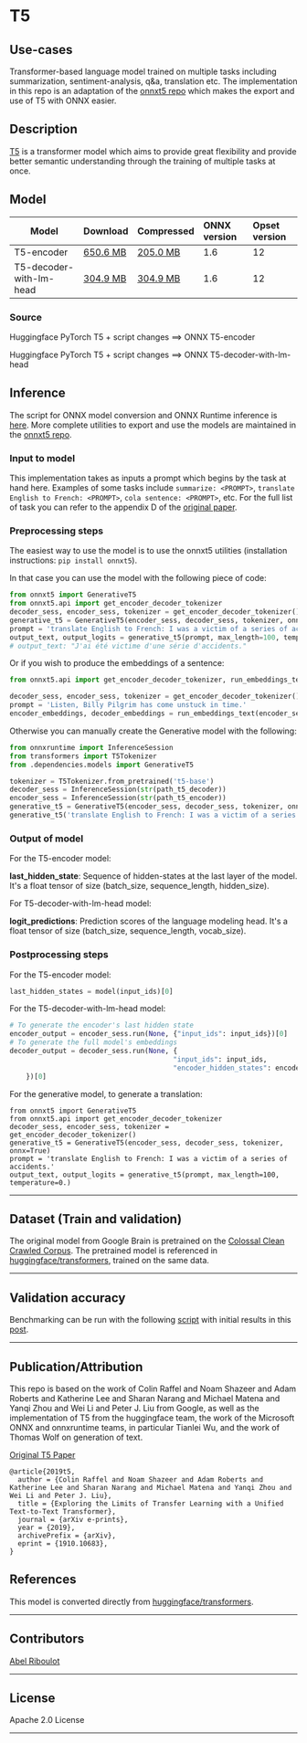 # T5

## Use-cases
Transformer-based language model trained on multiple tasks including summarization, sentiment-analysis, q&a, translation etc.
The implementation in this repo is an adaptation of the [onnxt5 repo](https://github.com/abelriboulot/onnxt5) which makes the export and use of T5 with ONNX easier.

## Description
[T5](https://arxiv.org/abs/1910.10683) is a transformer model which aims to provide great flexibility and provide better semantic
understanding through the training of multiple tasks at once.

## Model

 |Model        |Download  | Compressed |ONNX version|Opset version|
|-------------|:--------------|:--------------|:--------------|:--------------|
|T5-encoder       |[650.6 MB](model/t5-encoder.onnx) | [205.0 MB](model/t5-encoder.tar.gz)| 1.6 | 12 
|T5-decoder-with-lm-head |[304.9 MB](model/t5-decoder-with-lm-head.onnx) | [304.9 MB](model/t5-decoder-with-lm-head.tar.gz)| 1.6 | 12 


### Source
Huggingface PyTorch T5 + script changes ==> ONNX T5-encoder

Huggingface PyTorch T5 + script changes ==> ONNX T5-decoder-with-lm-head


## Inference
The script for ONNX model conversion and ONNX Runtime inference is [here](dependencies/T5-export.py).
More complete utilities to export and use the models are maintained in the [onnxt5 repo](https://github.com/abelriboulot/onnxt5).

### Input to model
This implementation takes as inputs a prompt which begins by the task at hand here. Examples of some tasks include ```summarize: <PROMPT>```,
```translate English to French: <PROMPT>```, ```cola sentence: <PROMPT>```, etc.
For the full list of task you can refer to the appendix D of the [original paper](https://arxiv.org/pdf/1910.10683.pdf).


### Preprocessing steps
The easiest way to use the model is to use the onnxt5 utilities (installation instructions: ```pip install onnxt5```).

In that case you can use the model with the following piece of code:
```python
from onnxt5 import GenerativeT5
from onnxt5.api import get_encoder_decoder_tokenizer
decoder_sess, encoder_sess, tokenizer = get_encoder_decoder_tokenizer()
generative_t5 = GenerativeT5(encoder_sess, decoder_sess, tokenizer, onnx=True)
prompt = 'translate English to French: I was a victim of a series of accidents.'
output_text, output_logits = generative_t5(prompt, max_length=100, temperature=0.)
# output_text: "J'ai été victime d'une série d'accidents."
```

Or if you wish to produce the embeddings of a sentence:
```python
from onnxt5.api import get_encoder_decoder_tokenizer, run_embeddings_text

decoder_sess, encoder_sess, tokenizer = get_encoder_decoder_tokenizer()
prompt = 'Listen, Billy Pilgrim has come unstuck in time.'
encoder_embeddings, decoder_embeddings = run_embeddings_text(encoder_sess, decoder_sess, tokenizer, prompt)
```

Otherwise you can manually create the Generative model with the following:

```python
from onnxruntime import InferenceSession
from transformers import T5Tokenizer
from .dependencies.models import GenerativeT5

tokenizer = T5Tokenizer.from_pretrained('t5-base')
decoder_sess = InferenceSession(str(path_t5_decoder))
encoder_sess = InferenceSession(str(path_t5_encoder))
generative_t5 = GenerativeT5(encoder_sess, decoder_sess, tokenizer, onnx=True)
generative_t5('translate English to French: I was a victim of a series of accidents.', 21, temperature=0.)[0]
```

### Output of model
For the T5-encoder model:

**last_hidden_state**: Sequence of hidden-states at the last layer of the model. It's a float tensor of size (batch_size, sequence_length, hidden_size).

For T5-decoder-with-lm-head model:

**logit_predictions**: Prediction scores of the language modeling head. It's a float tensor of size (batch_size, sequence_length, vocab_size).

### Postprocessing steps
For the T5-encoder model:

```python
last_hidden_states = model(input_ids)[0]
```

For the T5-decoder-with-lm-head model:

```python
# To generate the encoder's last hidden state
encoder_output = encoder_sess.run(None, {"input_ids": input_ids})[0]
# To generate the full model's embeddings
decoder_output = decoder_sess.run(None, {
                                        "input_ids": input_ids,
                                        "encoder_hidden_states": encoder_output
    })[0]
```

For the generative model, to generate a translation:
```
from onnxt5 import GenerativeT5
from onnxt5.api import get_encoder_decoder_tokenizer
decoder_sess, encoder_sess, tokenizer = get_encoder_decoder_tokenizer()
generative_t5 = GenerativeT5(encoder_sess, decoder_sess, tokenizer, onnx=True)
prompt = 'translate English to French: I was a victim of a series of accidents.'
output_text, output_logits = generative_t5(prompt, max_length=100, temperature=0.)
```
<hr>

## Dataset (Train and validation)
The original model from Google Brain is pretrained on the [Colossal Clean Crawled Corpus](https://www.tensorflow.org/datasets/catalog/c4).
The pretrained model is referenced in [huggingface/transformers](https://github.com/huggingface/transformers/blob/master/transformers/modeling_t5.py), trained on the same data.
<hr>

## Validation accuracy
Benchmarking can be run with the following [script](https://github.com/abelriboulot/onnxt5/blob/master/notebooks/benchmark_performance.ipynb) with initial results in this [post](https://kta.io/posts/onnx_t5).
<hr>


## Publication/Attribution
This repo is based on the work of Colin Raffel and Noam Shazeer and Adam Roberts and Katherine Lee and Sharan Narang and 
Michael Matena and Yanqi Zhou and Wei Li and Peter J. Liu from Google, as well as the implementation of T5 from the 
huggingface team, the work of the Microsoft ONNX and onnxruntime teams, in particular Tianlei Wu, and the work of Thomas Wolf on generation of text.

[Original T5 Paper](https://arxiv.org/pdf/1910.10683.pdf)
```
@article{2019t5,
  author = {Colin Raffel and Noam Shazeer and Adam Roberts and Katherine Lee and Sharan Narang and Michael Matena and Yanqi Zhou and Wei Li and Peter J. Liu},
  title = {Exploring the Limits of Transfer Learning with a Unified Text-to-Text Transformer},
  journal = {arXiv e-prints},
  year = {2019},
  archivePrefix = {arXiv},
  eprint = {1910.10683},
}
```

## References
This model is converted directly from [huggingface/transformers](https://github.com/huggingface/transformers/blob/master/src/transformers/modeling_t5.py).
<hr>

## Contributors
[Abel Riboulot](https://github.com/abelriboulot)
<hr>

## License
Apache 2.0 License
<hr>

